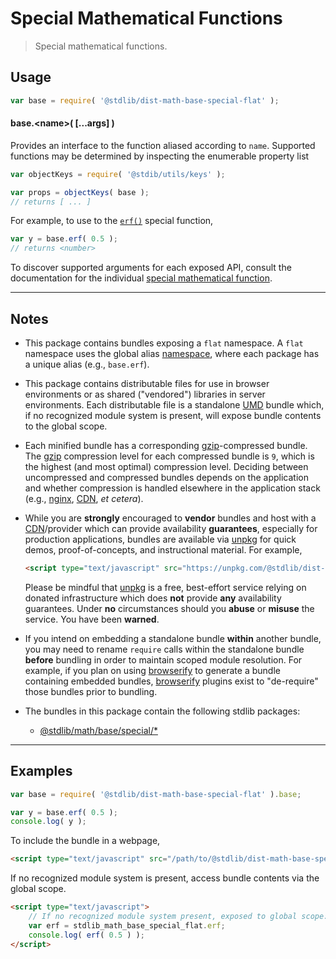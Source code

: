 <!--

@license Apache-2.0

Copyright (c) 2020 The Stdlib Authors.

Licensed under the Apache License, Version 2.0 (the "License");
you may not use this file except in compliance with the License.
You may obtain a copy of the License at

   http://www.apache.org/licenses/LICENSE-2.0

Unless required by applicable law or agreed to in writing, software
distributed under the License is distributed on an "AS IS" BASIS,
WITHOUT WARRANTIES OR CONDITIONS OF ANY KIND, either express or implied.
See the License for the specific language governing permissions and
limitations under the License.

-->

# Special Mathematical Functions

> Special mathematical functions.

<section class="intro">

</section>

<!-- /.intro -->

<section class="usage">

## Usage

```javascript
var base = require( '@stdlib/dist-math-base-special-flat' );
```

#### base.&lt;name&gt;( \[...args] )

Provides an interface to the function aliased according to `name`. Supported functions may be determined by inspecting the enumerable property list

```javascript
var objectKeys = require( '@stdib/utils/keys' );

var props = objectKeys( base );
// returns [ ... ]
```

For example, to use to the [`erf()`][@stdlib/math/base/special/erf] special function,

```javascript
var y = base.erf( 0.5 );
// returns <number>
```

To discover supported arguments for each exposed API, consult the documentation for the individual [special mathematical function][@stdlib/math/base/special].

</section>

<!-- /.usage -->

* * *

<section class="notes">

## Notes

-   This package contains bundles exposing a `flat` namespace. A `flat` namespace uses the global alias [namespace][@stdlib/namespace], where each package has a unique alias (e.g., `base.erf`).

-   This package contains distributable files for use in browser environments or as shared ("vendored") libraries in server environments. Each distributable file is a standalone [UMD][umd] bundle which, if no recognized module system is present, will expose bundle contents to the global scope.

-   Each minified bundle has a corresponding [gzip][gzip]-compressed bundle. The [gzip][gzip] compression level for each compressed bundle is `9`, which is the highest (and most optimal) compression level. Deciding between uncompressed and compressed bundles depends on the application and whether compression is handled elsewhere in the application stack (e.g., [nginx][nginx], [CDN][cdn], _et cetera_).

-   While you are **strongly** encouraged to **vendor** bundles and host with a [CDN][cdn]/provider which can provide availability **guarantees**, especially for production applications, bundles are available via [unpkg][unpkg] for quick demos, proof-of-concepts, and instructional material. For example,

    ```html
    <script type="text/javascript" src="https://unpkg.com/@stdlib/dist-math-base-special-flat/build/bundle.min.js"></script>
    ```

    Please be mindful that [unpkg][unpkg] is a free, best-effort service relying on donated infrastructure which does **not** provide **any** availability guarantees. Under **no** circumstances should you **abuse** or **misuse** the service. You have been **warned**.

-   If you intend on embedding a standalone bundle **within** another bundle, you may need to rename `require` calls within the standalone bundle **before** bundling in order to maintain scoped module resolution. For example, if you plan on using [browserify][browserify] to generate a bundle containing embedded bundles, [browserify][browserify] plugins exist to "de-require" those bundles prior to bundling.

-   The bundles in this package contain the following stdlib packages:

    -   [@stdlib/math/base/special/*][@stdlib/math/base/special]

</section>

<!-- /.notes -->

* * *

<section class="examples">

## Examples

<!-- eslint no-undef: "error" -->

```javascript
var base = require( '@stdlib/dist-math-base-special-flat' ).base;

var y = base.erf( 0.5 );
console.log( y );
```

To include the bundle in a webpage,

```html
<script type="text/javascript" src="/path/to/@stdlib/dist-math-base-special-flat/build/bundle.min.js"></script>
```

If no recognized module system is present, access bundle contents via the global scope.

```html
<script type="text/javascript">
    // If no recognized module system present, exposed to global scope:
    var erf = stdlib_math_base_special_flat.erf;
    console.log( erf( 0.5 ) );
</script>
```

</section>

<!-- /.examples -->

<section class="links">

[stdlib]: https://github.com/stdlib-js/stdlib

[@stdlib/namespace]: https://github.com/stdlib-js/stdlib/tree/develop/lib/node_modules/%40stdlib/namespace

[@stdlib/math/base/special/erf]: https://github.com/stdlib-js/stdlib/tree/develop/lib/node_modules/%40stdlib/math/base/special/erf

[@stdlib/math/base/special]: https://github.com/stdlib-js/stdlib/tree/develop/lib/node_modules/%40stdlib/math/base/special

[umd]: https://github.com/umdjs/umd

[gzip]: https://en.wikipedia.org/wiki/Gzip

[nginx]: http://nginx.org/en/docs/

[cdn]: https://en.wikipedia.org/wiki/Content_delivery_network

[unpkg]: https://unpkg.com/#/

[browserify]: https://github.com/browserify/browserify

</section>

<!-- /.links -->
